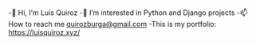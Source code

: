-👋 Hi, I’m Luis Quiroz
-👀 I’m interested in Python and Django projects
-📫 How to reach me quirozburga@gmail.com
-This is my portfolio: https://luisquiroz.xyz/
